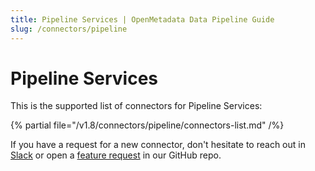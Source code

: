 ```yaml
---
title: Pipeline Services | OpenMetadata Data Pipeline Guide
slug: /connectors/pipeline
---
```


# Pipeline Services

This is the supported list of connectors for Pipeline Services:

{% partial file="/v1.8/connectors/pipeline/connectors-list.md" /%}

If you have a request for a new connector, don't hesitate to reach out in [Slack](https://slack.open-metadata.org/) or
open a [feature request](https://github.com/open-metadata/OpenMetadata/issues/new/choose) in our GitHub repo.
